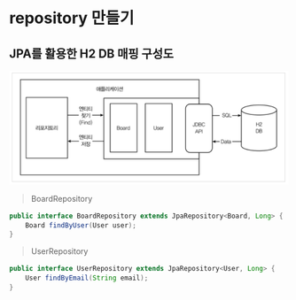 # repository 만들기

## JPA를 활용한 H2 DB 매핑 구성도
![](images/JPA_H2_DB.png)

> BoardRepository

```java
public interface BoardRepository extends JpaRepository<Board, Long> {
    Board findByUser(User user);
}
```

> UserRepository

```java
public interface UserRepository extends JpaRepository<User, Long> {
    User findByEmail(String email);
}
```